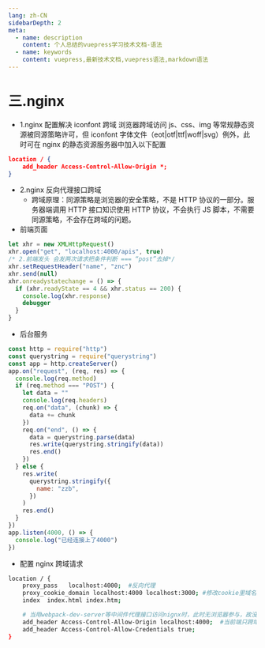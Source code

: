 ```yaml
---
lang: zh-CN
sidebarDepth: 2
meta:
  - name: description
    content: 个人总结的vuepress学习技术文档-语法
  - name: keywords
    content: vuepress,最新技术文档,vuepress语法,markdown语法
---
```


# 三.nginx

- 1.nginx 配置解决 iconfont 跨域
  浏览器跨域访问 js、css、img 等常规静态资源被同源策略许可，但 iconfont 字体文件（eot|otf|ttf|woff|svg）例外，此时可在 nginx 的静态资源服务器中加入以下配置

```json
location / {
    add_header Access-Control-Allow-Origin *;
}
```

- 2.nginx 反向代理接口跨域
  - 跨域原理：同源策略是浏览器的安全策略，不是 HTTP 协议的一部分。服务器端调用 HTTP 接口知识使用 HTTP 协议，不会执行 JS 脚本，不需要同源策略，不会存在跨域的问题。
- 前端页面

```js
let xhr = new XMLHttpRequest()
xhr.open("get", "localhost:4000/apis", true)
/* 2.前端发头 会发两次请求把条件判断 === “post”去掉*/
xhr.setRequestHeader("name", "znc")
xhr.send(null)
xhr.onreadystatechange = () => {
  if (xhr.readyState == 4 && xhr.status == 200) {
    console.log(xhr.response)
    debugger
  }
}
```

- 后台服务

```js
const http = require("http")
const querystring = require("querystring")
const app = http.createServer()
app.on("request", (req, res) => {
  console.log(req.method)
  if (req.method === "POST") {
    let data = ""
    console.log(req.headers)
    req.on("data", (chunk) => {
      data += chunk
    })
    req.on("end", () => {
      data = querystring.parse(data)
      res.write(querystring.stringify(data))
      res.end()
    })
  } else {
    res.write(
      querystring.stringify({
        name: "zzb",
      })
    )
    res.end()
  }
})
app.listen(4000, () => {
  console.log("已经连接上了4000")
})
```

- 配置 nginx 跨域请求

```bash
location / {
    proxy_pass   localhost:4000;  #反向代理
    proxy_cookie_domain localhost:4000 localhost:3000; #修改cookie里域名
    index  index.html index.htm;

    # 当用webpack-dev-server等中间件代理接口访问nignx时，此时无浏览器参与，故没有同源限制，下面的跨域配置可不启用
    add_header Access-Control-Allow-Origin localhost:4000;  #当前端只跨域不带cookie时，可为*
    add_header Access-Control-Allow-Credentials true;
}
```
